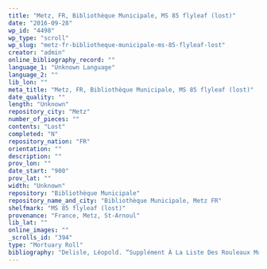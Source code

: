 ```yaml
---
title: "Metz, FR, Bibliothèque Municipale, MS 85 flyleaf (lost)"
date: "2016-09-28"
wp_id: "4498"
wp_type: "scroll"
wp_slug: "metz-fr-bibliotheque-municipale-ms-85-flyleaf-lost"
creator: "admin"
online_bibliography_record: ""
language_1: "Unknown Language"
language_2: ""
lib_lon: ""
meta_title: "Metz, FR, Bibliothèque Municipale, MS 85 flyleaf (lost)"
date_quality: ""
length: "Unknown"
repository_city: "Metz"
number_of_pieces: ""
contents: "Lost"
completed: "N"
repository_nation: "FR"
orientation: ""
description: ""
prov_lon: ""
date_start: "900"
prov_lat: ""
width: "Unknown"
repository: "Bibliothèque Municipale"
repository_name_and_city: "Bibliothèque Municipale, Metz FR"
shelfmark: "MS 85 flyleaf (lost)"
provenance: "France, Metz, St-Arnoul"
lib_lat: ""
online_images: ""
_scrolls_id: "394"
type: "Mortuary Roll"
bibliography: "Delisle, Léopold. “Supplément À La Liste Des Rouleaux Mortuaires Publiés Ou Cités Dans Le Recueil Imprimé En 1866 Pour La Société Pour l’Histoire de France.” In Rouleau Mortuaire Du B. Vital, Abbé de Savigni, Contenant 207 Titres Écrits En 1122-1123 Dans Différentes Église de France et d’Angleterre<br/> Édition Phototypique Avec Introduction, 25–37. Paris: Phototypie Berthaud frères, 1909. no. 3, pp. 26-7"
---
```



